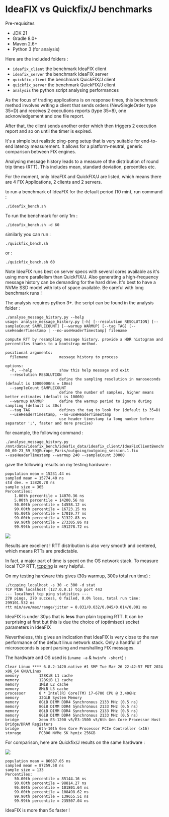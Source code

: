 IdeaFIX vs Quickfix/J benchmarks
===========

Pre-requisites 

* JDK 21
* Gradle 8.0+
* Maven 2.6+
* Python 3 (for analysis)

Here are the included folders :

* ```ideafix_client``` the benchmark IdeaFIX client
* ```ideafix_server``` the benchmark IdeaFIX server
* ```quickfix_client``` the benchmark QuickFIX/J client
* ```quickfix_server``` the benchmark QuickFIX/J client
* ```analysis``` the python script analysing performances

As the focus of trading applications is on response times, this benchmark method 
involves writing a client that sends orders (NewSingleOrder type 35=D) and receives
2 executions reports (type 35=8), one acknowledgement and one file report.

After that, the client sends another order which then triggers 2 execution report and so on 
until the timer is expired. 

It's a simple but realistic ping-pong setup that is very suitable for end-to-end latency measurement.
It allows for a platform-neutral, generic comparison between FIX engines.

Analysing message history leads to a measure of the distribution of round trip times (RTT).
This includes mean, standard deviation, percentiles etc.

For the moment, only IdeaFIX and QuickFIX/J are listed, which means there are 4 FIX 
Applications, 2 clients and 2 servers.

to run a benchmark of IdeaFIX for the default period (10 min), run command :

```./ideafix_bench.sh```

To run the benchmark for only 1m :

```./ideafix_bench.sh -d 60```

similarly you can run  :

```./quickfix_bench.sh```

or :

```./quickfix_bench.sh 60```

Note IdeaFIX runs best on server specs with several cores available as it's using
more parallelism than QuickFIX/J. Also generating a high-frequency message history
can be demanding for the hard drive. It's best to have a NVMe SSD model with lots of
space available. Be careful with long benchmark runs !

The analysis requires python 3+. the script can be found in the analysis folder :

```
./analyse_message_history.py --help
usage: analyse_message_history.py [-h] [--resolution RESOLUTION] [--sampleCount SAMPLECOUNT] [--warmup WARMUP] [--tag TAG] [--useHeaderTimestamp | --no-useHeaderTimestamp] filename

compute RTT by resampling message history. provide a HDR histogram and percentiles thanks to a bootstrap method.

positional arguments:
  filename              message history to process

options:
  -h, --help            show this help message and exit
  --resolution RESOLUTION
                        define the sampling resolution in nanoseconds (default is 10000000ns = 10ms)
  --sampleCount SAMPLECOUNT
                        define the number of samples, higher means better estimates (default is 10000)
  --warmup WARMUP       define the warmup period to ignore during sampling (default is 30s)
  --tag TAG             defines the tag to look for (default is 35=D)
  --useHeaderTimestamp, --no-useHeaderTimestamp
                        use header timestamp (a long number before separator ';', faster and more precise)

```

for example, the following command :

```
./analyse_message_history.py 
/mnt/data/ideafix_bench/ideafix_data/ideafix_client/IdeaFixClientBenchmark_INITIATOR_FIX.4.4_clientBenchmark_serverBenchmark_SIMPLE_OM.xml/20240416-00_00-23_59_59@Europe_Paris/outgoing/outgoing_session.1.fix 
--useHeaderTimestamp --warmup 240 --sampleCount 30000
```

gave the following results on my testing hardware :

```
population mean = 15231.44 ns
sampled mean = 15774.40 ns
std dev. = 13820.78 ns
sample size = 365
Percentiles:
	1.00th percentile = 14070.36 ns
	5.00th percentile = 14200.56 ns
	50.00th percentile = 14558.12 ns
	90.00th percentile = 16723.15 ns
	95.00th percentile = 17019.77 ns
	99.00th percentile = 31322.83 ns
	99.90th percentile = 273305.86 ns
	99.99th percentile = 491278.72 ns
```

![](./benchmark_results/20240603_benchmark_ideafix.png)

Results are excellent ! RTT distribution is also very smooth and centered, which means RTTs are predictable.

In fact, a major part of time is spent on the OS network stack. 
To measure local TCP RTT, [tcpping](https://github.com/josephcolton/tcpping) 
is very helpful.

On my testing hardware this gives  (30s warmup, 300s total run time) :

```
./tcpping localhost -s 30 -c 300 -d stat
TCP PING localhost (127.0.0.1) tcp port 443
--- localhost tcp ping statistics ---
270 pings, 270 success, 0 failed, 0.0% loss, total run time: 299101.532 ms
rtt min/ave/max/range/jitter = 0.031/0.032/0.045/0.014/0.001 ms

```

IdeaFIX is under 30µs that is **less** than plain tcpping RTT.
It can be surprising at first but this is due the choice of (optimised) 
socket parameters in IdeaFIX

Nevertheless, this gives an indication that IdeaFIX is very close to the 
raw performance of the default linux network stack. Only a handful of microseconds
is spent parsing and marshalling FIX messages. 

The hardware and OS used is (```uname -a``` & ```hwinfo -short```) :

```
Clear Linux **** 6.8.2-1420.native #1 SMP Tue Mar 26 22:42:57 PDT 2024 x86_64 GNU/Linux
memory         128KiB L1 cache
memory         128KiB L1 cache
memory         1MiB L2 cache
memory         8MiB L3 cache
processor      8 * Intel(R) Core(TM) i7-6700 CPU @ 3.40GHz
memory         32GiB System Memory
memory         8GiB DIMM DDR4 Synchronous 2133 MHz (0.5 ns)
memory         8GiB DIMM DDR4 Synchronous 2133 MHz (0.5 ns)
memory         8GiB DIMM DDR4 Synchronous 2133 MHz (0.5 ns)
memory         8GiB DIMM DDR4 Synchronous 2133 MHz (0.5 ns)
bridge         Xeon E3-1200 v5/E3-1500 v5/6th Gen Core Processor Host Bridge/DRAM Registers
bridge         6th-10th Gen Core Processor PCIe Controller (x16)
storage        PC300 NVMe SK hynix 256GB
```

For comparison, here are Quickfix/J results on the same hardware :

![](./benchmark_results/20240404_benchmark_quickfix.png)

```
population mean = 86687.05 ns
sampled mean = 87259.58 ns
sample size = 133
Percentiles:
	50.00th percentile = 85144.16 ns
	90.00th percentile = 98814.27 ns
	95.00th percentile = 101801.64 ns
	99.00th percentile = 108498.62 ns
	99.90th percentile = 139655.51 ns
	99.99th percentile = 235507.04 ns
```

IdeaFIX is more than 5x faster !
